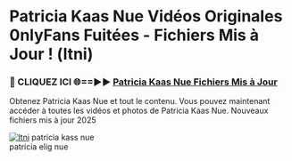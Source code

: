 # Patricia Kaas Nue Vidéos Originales 0nlyFans Fuitées - Fichiers Mis à Jour ! (ltni)

<h3>🔴 CLIQUEZ ICI 🌐==►► <a href="https://tinyurl.com/2pmr4ezf" rel="nofollow">Patricia Kaas Nue Fichiers Mis à Jour</a></h3>

Obtenez Patricia Kaas Nue et tout le contenu. Vous pouvez maintenant accéder à toutes les vidéos et photos de Patricia Kaas Nue. Nouveaux fichiers mis à jour 2025

[![ltni](https://i.imgur.com/6SNvagu.gif)](https://tinyurl.com/2pmr4ezf)
patricia kass nue<br>
patricia elig nue